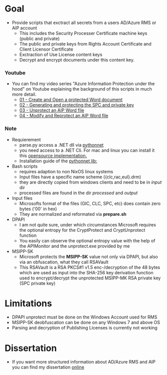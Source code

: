 # Goal
- Provide scripts that exctract all secrets from a users AD/Azure RMS or AIP account
  - This includes the Security Processer Certificate machine keys (public and private)
  - The public and private keys from Rights Account Certificate and Client Licensor Certificate
  - Exctraction of Use License content keys
  - Decrypt and encrypt documents under this content key.

### Youtube
- You can find my video series "Azure Information Protection under the hood" on Youtube explaining the background of this scripts in much more detail.
  - [01 - Create and Open a protected Word document](https://www.youtube.com/watch?v=aikT8zQAXqc)
  - [02 - Generating and protecting the SPC and private key](https://www.youtube.com/watch?v=hHQ2yeo24uI)
  - [03 - Unprotect an AIP Word file](https://www.youtube.com/watch?v=YAd3Bsi7SV0)
  - [04 - Modify and Reprotect an AIP Word file](https://www.youtube.com/watch?v=6vCPAFJB_gU)

### Note
- Requierement
	- parse.py access a .NET dll via [pythonnet](https://pythonnet.github.io/)
	- you need access to a .NET Cli. For mac and linux you can install it this [opensource implementation.](https://www.mono-project.com/docs/about-mono/supported-platforms/macos/)
	- Installation guide of the [pythonnet lib:](https://github.com/pythonnet/pythonnet/wiki/Troubleshooting-on-Windows,-Linux,-and-OSX)
- Bash scripts
	- requires adaption to non NixOS linux systems
	- Input files have a specific name scheme ({clc,rac,eul}.drm)
	- they are directly copied from windows clients and need to be in _input_ dir
	- processed files are found in the dir _processed_ and _output_
- Input files
	- Microsofts format of the files (GIC, CLC, SPC, etc) does contain zero bytes ('00' in hex)
	- They are normalized and reformated via **prepare.sh**
- DPAPI
	- I am not quite sure, under which circumstances Microsoft requires the optional entropy for the CryptProtect and CryptUnprotect function
	- You easily can observe the optional entropy value with the help of the APIMonitor and the unprotect.exe provided by me
- MSIPP-SK
	- Microsoft protects the __MSIPP-SK__ value not only via DPAPI, but also via an obfuscation, what they call RSAVault
	- This RSAVault is a RSA PKCS#1 v1.5 enc-/decryption of the 48 bytes which are used as input into the SHA-256 key derivation function used to encrypt/decrypt the unprotected MSIPP-MK RSA private key (SPC private key)

# Limitations
- DPAPI unprotect must be done on the Windows Account used for RMS
- MSIPP-SK deobfuscation can be done on any Windows 7 and above OS
- Parsing and decryption of Publishing Licenses is currently not working

# Dissertation
- If you want more structured information about AD/Azure RMS and AIP you can find my dissertation [online](https://mgrothe.de/posts/dissertation-phd-research-security-microsoft-rms-ad-azure-information-protection-cisco-huawei-ipsec-bleichenbacher/)
